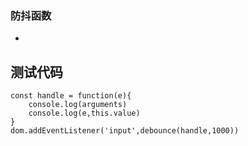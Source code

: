 ### 防抖函数
 - 
## 测试代码
``` 
const handle = function(e){
    console.log(arguments)
    console.log(e,this.value)
}
dom.addEventListener('input',debounce(handle,1000))
```